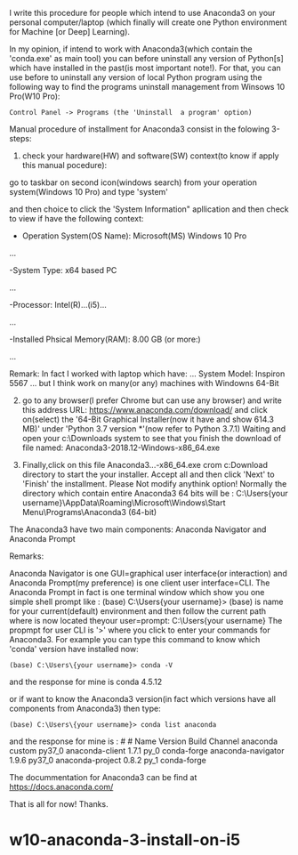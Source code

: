 I write this procedure for people which intend to use Anaconda3 on your personal computer/laptop
(which finally will create one Python environment for Machine [or Deep] Learning).

In my opinion, if intend to work with Anaconda3(which contain the 'conda.exe' as main tool) you can before 
uninstall any version of Python[s] which have installed in the past(is most important note!).
For that, you can use before to uninstall any version of local Python program using the following way to find 
the programs uninstall management from Winsows 10 Pro(W10 Pro):

    Control Panel -> Programs (the 'Uninstall  a program' option)

Manual procedure of installment for Anaconda3 consist in the folowing 3-steps:

1) check your hardware(HW) and software(SW) context(to know if apply this manual pocedure):

  go to taskbar on second icon(windows search) from your operation system(Windows 10 Pro) and type 'system'
  
  and then choice to click the 'System Information" apllication and then 
  check to view if have the following context:
  
  - Operation System(OS Name):   Microsoft(MS) Windows 10 Pro
  
  ...
  
  -System Type: x64 based PC
  
  ...
  
  -Processor:                    Intel(R)...(i5)...
  
  ...
  
  -Installed Phsical Memory(RAM): 8.00 GB (or more:)
  
  ...
  
  
  Remark: In fact I worked with laptop  which have:
				...
				System Model: Inspiron 5567
				... 
          but I think work on many(or any) machines with Windowns 64-Bit
		  
2) go to any browser(I prefer Chrome but can use any browser) and write this address URL:
         https://www.anaconda.com/download/
   and click on(select) the   '64-Bit Graphical Installer(now it have and show 614.3 MB)'
   under 'Python 3.7 version *'(now refer to Python 3.7.1)
   Waiting and open your c:\Downloads system to see that you finish the download of file named:
         Anaconda3-2018.12-Windows-x86_64.exe
	
3) Finally,click on this file Anaconda3...-x86_64.exe crom c:Download directory to start the your installer.
   Accept all and then click 'Next' to 'Finish' the installment.
   Please Not modify anythink option!
   Normally the directory which contain entire Anaconda3 64 bits will be :
      C:\Users\{your username}\AppData\Roaming\Microsoft\Windows\Start Menu\Programs\Anaconda3 (64-bit)

The Anaconda3 have two main components:
    Anaconda Navigator and
    Anaconda Prompt

Remarks:

Anaconda Navigator is one GUI=graphical user interface(or interaction) and Anaconda Prompt(my preference) is one client user interface=CLI.
The Anaconda Prompt in fact is one terminal window which show you one simple shell prompt like :
    (base) C:\Users\{your username}>
(base) is name for your current(default) environment and then follow the current path where is now located theyour user=prompt:
C:\Users\{your username}
 The propmpt for user CLI is '>' where you click to enter your commands for Anaconda3.
 For example you can type this command to know which 'conda' version have installed now:
 
    (base) C:\Users\{your username}> conda -V
    
 and the response for mine is 
                                     conda 4.5.12
				    
 or if want to know the Anaconda3 version(in fact which versions have all components from Anaconda3) then type:
 
    (base) C:\Users\{your username}> conda list anaconda
 and the response for mine is :
	                                #
					# Name                    Version                   Build  Channel
					anaconda                  custom                   py37_0
					anaconda-client           1.7.1                      py_0    conda-forge
					anaconda-navigator        1.9.6                    py37_0
					anaconda-project          0.8.2                      py_1    conda-forge
	
The docummentation for Anaconda3 can be find at
  https://docs.anaconda.com/

  
  That is all for now!
  Thanks.
  
  # w10-anaconda-3-install-on-i5 
